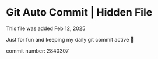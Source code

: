 # Git Auto Commit | Hidden File

This file was added Feb 12, 2025

Just for fun and keeping my daily git commit active 🤪

commit number: 2840307
